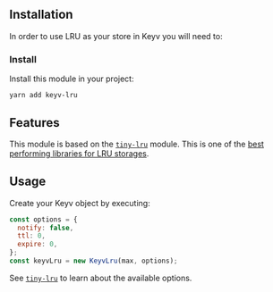 ## Installation
In order to use LRU as your store in Keyv you will need to:

### Install
Install this module in your project:

```
yarn add keyv-lru
```
 
## Features
This module is based on the [`tiny-lru`](https://www.npmjs.com/package/tiny-lru)
module. This is one of the [best performing libraries for LRU storages](https://github.com/dominictarr/bench-lru#results). 

## Usage
Create your Keyv object by executing:

```js
const options = {
  notify: false,
  ttl: 0,
  expire: 0,
};
const keyvLru = new KeyvLru(max, options);
```

See [`tiny-lru`](https://www.npmjs.com/package/tiny-lru) to learn about the
available options. 
